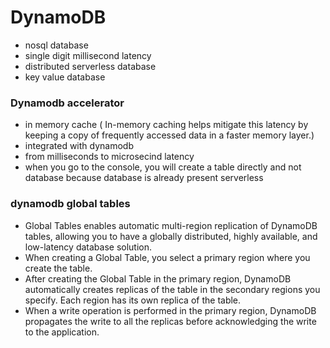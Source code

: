 # DynamoDB 

- nosql database
- single digit millisecond latency
- distributed serverless database
- key value database

### Dynamodb accelerator
- in memory cache ( In-memory caching helps mitigate this latency by keeping a copy of frequently accessed data in a faster memory layer.)
- integrated with dynamodb
- from milliseconds to microsecind latency
- when you go to the console, you will create a table directly and not database because database is already present serverless


### dynamodb global tables
- Global Tables enables automatic multi-region replication of DynamoDB tables, allowing you to have a globally distributed, highly available, and low-latency database solution.
-  When creating a Global Table, you select a primary region where you create the table.
-  After creating the Global Table in the primary region, DynamoDB automatically creates replicas of the table in the secondary regions you specify. Each region has its own replica of the table.
- When a write operation is performed in the primary region, DynamoDB propagates the write to all the replicas before acknowledging the write to the application.
 
















